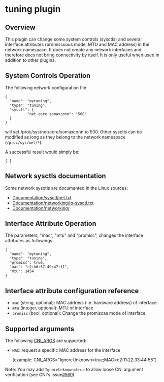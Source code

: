 # tuning plugin

## Overview

This plugin can change some system controls (sysctls) and several interface attributes (promiscuous mode, MTU and MAC address) in the network namespace.
It does not create any network interfaces and therefore does not bring connectivity by itself.
It is only useful when used in addition to other plugins.

## System Controls Operation
The following network configuration file
```
{
  "name": "mytuning",
  "type": "tuning",
  "sysctl": {
          "net.core.somaxconn": "500"
  }
}
```
will set /proc/sys/net/core/somaxconn to 500.
Other sysctls can be modified as long as they belong to the network namespace (`/proc/sys/net/*`).

A successful result would simply be:
```
{ }
```

## Network sysctls documentation

Some network sysctls are documented in the Linux sources:

- [Documentation/sysctl/net.txt](https://www.kernel.org/doc/Documentation/sysctl/net.txt)
- [Documentation/networking/ip-sysctl.txt](https://www.kernel.org/doc/Documentation/networking/ip-sysctl.txt)
- [Documentation/networking/](https://www.kernel.org/doc/Documentation/networking/)

## Interface Attribute Operation
The parameters, "mac", "mtu" and "promisc", changes the interface attributes as followings:

```
{
  "name": "mytuning",
  "type": "tuning",
  "promisc": true,
  "mac": "c2:b0:57:49:47:f1",
  "mtu": 1454
}
```

## Interface attribute configuration reference

* `mac` (string, optional): MAC address (i.e. hardware address) of interface
* `mtu` (integer, optional): MTU of interface
* `promisc` (bool, optional): Change the promiscas mode of interface

## Supported arguments
The following [CNI_ARGS](https://github.com/containernetworking/cni/blob/master/SPEC.md#parameters) are supported:

* `MAC`: request a specific MAC address for the interface 

    (example: CNI_ARGS="IgnoreUnknown=true;MAC=c2:11:22:33:44:55")

Note: You may add `IgnoreUnknown=true` to allow loose CNI argument verification (see CNI's issue[#560](https://github.com/containernetworking/cni/issues/560)).

